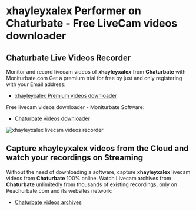 # xhayleyxalex Performer on Chaturbate - Free LiveCam videos downloader

## Chaturbate Live Videos Recorder

Monitor and record livecam videos of **xhayleyxalex** from **Chaturbate** with Moniturbate.com
Get a premium trial for free by just and only registering with your Email address:
* [xhayleyxalex Premium videos downloader](https://moniturbate.com/request-demo-licence-key.html)

Free livecam videos downloader - Moniturbate Software:
* [Chaturbate videos downloader](https://moniturbate.com/moniturbate-download-software.html)

![xhayleyxalex livecam videos recorder](https://peachurnet.com/templates/moniturbate-software.png)


## Capture xhayleyxalex videos from the Cloud and watch your recordings on Streaming

Without the need of downloading a software, capture **xhayleyxalex** livecam videos from **Chaturbate** 100% online.
Watch Livecam archives from **Chaturbate** unlimitedly from thousands of existing recordings, only on Peachurbate.com and its websites network:
* [Chaturbate videos archives](https://peachurnet.com/)